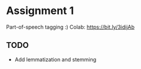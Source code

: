 # Assignment 1

Part-of-speech tagging :)
Colab: https://bit.ly/3idijAb

## TODO

- Add lemmatization and stemming
